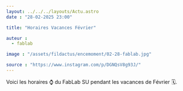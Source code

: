 ```yaml
---
layout: ../../../layouts/Actu.astro
date : "28-02-2025 23:00"

title: "Horaires Vacances Février"

auteur :
  - fablab

image : "/assets/fildactus/encemoment/02-28-fablab.jpg"

source : "https://www.instagram.com/p/DGNQsV8g93J/"
---
```


Voici les horaires ⌚ du FabLab SU pendant les vacances de Février 🗓.